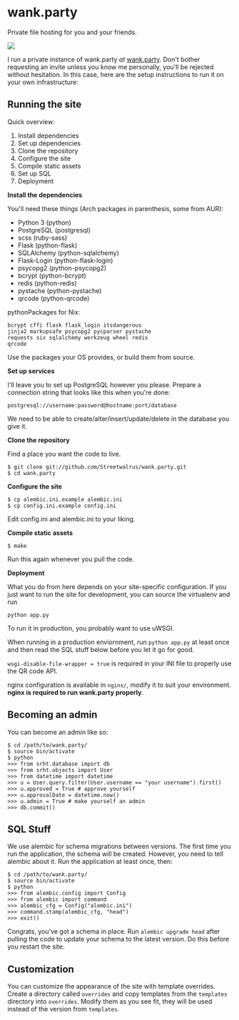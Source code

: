 # wank.party

Private file hosting for you and your friends.

![](https://wank.party/coIG.png)

I run a private instance of wank.party *at* [wank.party](https://wank.party). Don't bother
requesting an invite unless you know me personally, you'll be rejected without hesitation.
In this case, here are the setup instructions to run it on your own infrastructure:

## Running the site

Quick overview:

1. Install dependencies
2. Set up dependencies
3. Clone the repository
7. Configure the site
8. Compile static assets
9. Set up SQL
10. Deployment

**Install the dependencies**

You'll need these things (Arch packages in parenthesis, some from AUR):

* Python 3 (python)
* PostgreSQL (postgresql)
* scss (ruby-sass)
* Flask (python-flask)
* SQLAlchemy (python-sqlalchemy)
* Flask-Login (python-flask-login)
* psycopg2 (python-psycopg2)
* bcrypt (python-bcrypt)
* redis (python-redis)
* pystache (python-pystache)
* qrcode (python-qrcode)

pythonPackages for Nix:

    bcrypt cffi flask flask_login itsdangerous
    jinja2 markupsafe psycopg2 pycparser pystache
    requests six sqlalchemy werkzeug wheel redis
    qrcode

Use the packages your OS provides, or build them from source.

**Set up services**

I'll leave you to set up PostgreSQL however you please. Prepare a connection
string that looks like this when you're done:

    postgresql://username:password@hostname:port/database

We need to be able to create/alter/insert/update/delete in the database you
give it.

**Clone the repository**

Find a place you want the code to live.

    $ git clone git://github.com/Streetwalrus/wank.party.git
    $ cd wank.party

**Configure the site**

    $ cp alembic.ini.example alembic.ini
    $ cp config.ini.example config.ini

Edit config.ini and alembic.ini to your liking.

**Compile static assets**

    $ make

Run this again whenever you pull the code.

**Deployment**

What you do from here depends on your site-specific configuration. If you just
want to run the site for development, you can source the virtualenv and run

    python app.py

To run it in production, you probably want to use uWSGI.

When running in a production enviornment, run `python app.py` at least once and
then read the SQL stuff below before you let it go for good.

`wsgi-disable-file-wrapper = true` is required in your INI file to properly use
the QR code API.

nginx configuration is available in `nginx/`, modify it to suit your environment.
**nginx is required to run wank.party properly**.

## Becoming an admin

You can become an admin like so:

    $ cd /path/to/wank.party/
    $ source bin/activate
    $ python
    >>> from srht.database import db
    >>> from srht.objects import User
    >>> from datetime import datetime
    >>> u = User.query.filter(User.username == "your username").first()
    >>> u.approved = True # approve yourself
    >>> u.approvalDate = datetime.now()
    >>> u.admin = True # make yourself an admin
    >>> db.commit()

## SQL Stuff

We use alembic for schema migrations between versions. The first time you run the
application, the schema will be created. However, you need to tell alembic about
it. Run the application at least once, then:

    $ cd /path/to/wank.party/
    $ source bin/activate
    $ python
    >>> from alembic.config import Config
    >>> from alembic import command
    >>> alembic_cfg = Config("alembic.ini")
    >>> command.stamp(alembic_cfg, "head")
    >>> exit()

Congrats, you've got a schema in place. Run `alembic upgrade head` after pulling
the code to update your schema to the latest version. Do this before you restart
the site.

## Customization

You can customize the appearance of the site with template overrides. Create a
directory called `overrides` and copy templates from the `templates` directory
into `overrides`. Modify them as you see fit, they will be used instead of the
version from `templates`.

